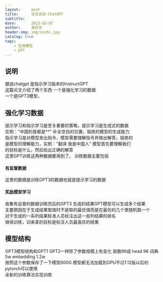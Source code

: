 ```yaml
---
layout:     post
title:      论文阅读-ChatGPT
subtitle:   
date:       2023-02-07
author:     高庆东
header-img: img/ceshi.jpg
catalog: true
tags:
    - 生成模型
    - GPT
---
```


## 说明
据说chatgpt 是指示学习版本的InstructGPT  
这篇论文介绍了两个东西 一个是强化学习的数据  
一个是GPT3模型，
## 强化学习数据

提示学习和指示学习是至关重要的策略，提示学习是生成式的数据  
实例："中国的首都是\*\*" 补全空白的位置，锻炼的模型的生成能力  
指示学习是对模型发出指令，模型需要理解指令并做出解答，锻炼的  
是模型的理解能力，实例："翻译 我是中国人" 模型首先要理解我们  
的目标是什么，然后给出正确的解答  
这里GPT训练这两种数据都用到了。
训练数据主要包括  
#### 有监督数据
这里的数据是训练GPT3的数据也就是提示学习的数据
#### 奖励模型学习
收集有监督的数据训练完后的GPT3 生成的结果GPT模型可以生成多个结果  
主要原因在于生成结果取值时不是取的最优值而是在最优的几个里随机取一个  
对于生成的一系列结果标准人员标注出这一些列结果的排名  
继续训练，训来拿的目标是标注人员最喜欢的结果

## 模型结构
GPT3模型结构和GPT1 GPT2一样除了参数规模上有变化
层数96成 head 96 词典5w embedding 1.2w   
按照这个参数保存了一下模型600G
模型都无法加载到GPU不过1.12版以后的pytorch可以使用  
全新的训练算法实现训练